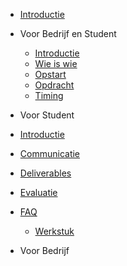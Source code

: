 * [Introductie](README.md)

* Voor Bedrijf en Student
  * [Introductie](VOOR_BEDRIJF_EN_STUDENT/Introductie.md)
  * [Wie is wie](VOOR_BEDRIJF_EN_STUDENT/Wieiswie.md)
  * [Opstart](VOOR_BEDRIJF_EN_STUDENT/opstart.md)
  * [Opdracht](VOOR_BEDRIJF_EN_STUDENT/Opdracht.md)
  * [Timing](VOOR_BEDRIJF_EN_STUDENT/Timing.md)
* Voor Student
 * [Introductie](VOOR_STUDENT/readme.md)
 * [Communicatie](VOOR_STUDENT/communicatie.md)
 * [Deliverables](VOOR_STUDENT/deliverables.md)
 * [Evaluatie](VOOR_STUDENT/evaluatie.md)
 * [FAQ](VOOR_STUDENT/faq.md)
     * [Werkstuk](VOOR_STUDENT/_WERKSTUK/readme.md)
* Voor Bedrijf


